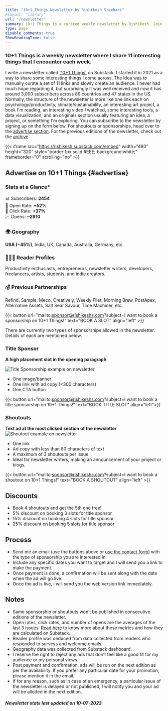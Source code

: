 ```yaml
---
title: "10+1 Things Newsletter by Rishikesh Sreehari"
#layout: "library"
url: "/newsletter"
summary: 10+1 Things is a curated weekly newsletter by Rishikesh. Join and learn more.
type: page
disable_comments: true
ShowReadingTime: false
---
```


### 10+1 Things is a weekly newsletter where I share 11 interesting things that I encounter each week.


I write a newsletter called ['10+1 Things'](https://rishikesh.substack.com) on Substack. I started it in 2021 as a way to share some interesting things I come across. The idea was to manually curate a set of 11 links and slowly create an audience. I never had much hope regarding it, but surprisingly it was well received and now it has around 3,000 subscribers across 89 countries and 47 states in the US. Normally, the structure of the newsletter is more like one link each on psychology/productivity, climate/sustainability, an interesting art project, a book I'm reading, an interesting video I watched, some interesting tools, a data visualization, and an originals section usually featuring an idea, a project, or something I'm exploring. You can subscribe to the newsletter by signing up on the form below. For shoutouts or sponsorships, head over to the [advertise section](#advertise).
For the previous editions of the newsletter, check out the [archive](https://rishikesh.substack.com/archive)


{{< iframe src="https://rishikesh.substack.com/embed" width="480" height="320" style="border:1px solid #EEE; background:white;" frameborder="0" scrolling="no" >}}


## Advertise on 10+1 Things {#advertise}

### Stats at a Glance*

📊 Subscribers: **2454**  
📧 Open Rate: **+52%**  
🔗 Click Rate: **+37%**  
📈 Opens: **~2910**

### 🌍 Geography
**USA (~45%)**, India, UK, Canada, Australia, Germany, etc.

### 🧑‍🤝‍🧑 Reader Profiles
Productivity enthusiasts, entrepreneurs, newsletter writers, developers, freelancers, artists, students, and indie creators.

### 💰 Previous Partnerships
Refind, Sample, Meco, Creatively, Weekly Filet, Morning Brew, PostApex, Alternative Assets, Salt Sear Savour, Time Machiner, etc.

{{< button url="mailto:sponsor@rishikeshs.com?subject=I want to book a sponsorship on 10+1 Things!" text="BOOK A SLOT" align="left" >}}

There are currently two types of sponsorships allowed in the newsletter. Details of each are mentioned below.

### Title Sponsor
**A high placement slot in the opening paragraph**

![Title Sponsorship example on newsletter](/images/nl_title_sponsor.webp)

- One image/banner
- One link with ad copy (<300 characters)
- One CTA button

{{< button url="mailto:sponsor@rishikeshs.com?subject=I want to book a title sponsorship on 10+1 Things!" text="BOOK TITLE SLOT" align="left">}}


### Shoutouts
**Text ad at the most clicked section of the newsletter**
![Shoutout example on newsletter](/images/nl_shoutout_sponsor.webp)

- One link
- Ad copy with less than 80 characters of text
- A maximum of 3 shoutouts per issue
- Ideal for newsletter writers, making an announcement of your project or blogs.

{{< button url="mailto:sponsor@rishikeshs.com?subject=I want to book a shoutout on 10+1 Things!" text="BOOK A SHOUTOUT" align="left" >}}

## Discounts
- Book 4 shoutouts and get the 5th one free!
- 5% discount on booking 3 slots for title sponsor
- 15% discount on booking 4 slots for title sponsor
- 25% discount on booking 5 slots for title sponsor

## Process
- Send me an email (use the buttons above or [use the contact form](/contact/)) with the type of sponsorship you are interested in.
- Include any specific dates you want to target and I will send you a link to make the payment.
- Once payment is done, a confirmation will be sent along with the date when the ad will go live.
- Once the ad is live, I will send you the web version link immediately.

## Notes
- Same sponsorship or shoutouts won’t be published in consecutive editions of the newsletter.
- Open rates, click rates, and number of opens are the averages of the last 3 issues. [Read here](https://on.substack.com/p/a-guide-to-your-substack-metrics) to know more about these metrics and how they are calculated on Substack.
- Reader profile was deduced from data collected from readers who responded to surveys and welcome emails.
- Geography data was collected from Substack dashboard.
- I reserve the right to reject any ads that don’t feel like a good fit for my audience or my personal views.
- Post payment and confirmation, ads will be run on the next edition as per the availability. If you prefer any particular date for your promotion, please mention it in the email.
- If for any reason, such as in case of an emergency, a particular issue of the newsletter is delayed or not published, I will notify you and your ad will be allotted in the next edition.


##### _Newsletter stats last updated on 10-07-2023_











